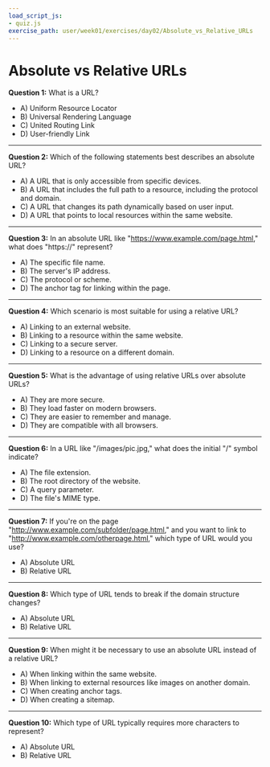 ```yaml
---
load_script_js: 
- quiz.js
exercise_path: user/week01/exercises/day02/Absolute_vs_Relative_URLs
---
```


# Absolute vs Relative URLs

**Question 1:** What is a URL?
- A) Uniform Resource Locator 
- B) Universal Rendering Language
- C) United Routing Link
- D) User-friendly Link

---

**Question 2:** Which of the following statements best describes an absolute URL?
- A) A URL that is only accessible from specific devices.
- B) A URL that includes the full path to a resource, including the protocol and domain.
- C) A URL that changes its path dynamically based on user input.
- D) A URL that points to local resources within the same website.

---

**Question 3:** In an absolute URL like "https://www.example.com/page.html," what does "https://" represent?
- A) The specific file name.
- B) The server's IP address.
- C) The protocol or scheme.
- D) The anchor tag for linking within the page.

---

**Question 4:** Which scenario is most suitable for using a relative URL?
- A) Linking to an external website.
- B) Linking to a resource within the same website.
- C) Linking to a secure server.
- D) Linking to a resource on a different domain.

---

**Question 5:** What is the advantage of using relative URLs over absolute URLs?
- A) They are more secure.
- B) They load faster on modern browsers.
- C) They are easier to remember and manage.
- D) They are compatible with all browsers.

---

**Question 6:** In a URL like "/images/pic.jpg," what does the initial "/" symbol indicate?
- A) The file extension.
- B) The root directory of the website.
- C) A query parameter.
- D) The file's MIME type.

---

**Question 7:** If you're on the page "http://www.example.com/subfolder/page.html," and you want to link to "http://www.example.com/otherpage.html," which type of URL would you use?
- A) Absolute URL
- B) Relative URL

---

**Question 8:** Which type of URL tends to break if the domain structure changes?
- A) Absolute URL
- B) Relative URL

---

**Question 9:** When might it be necessary to use an absolute URL instead of a relative URL?
- A) When linking within the same website.
- B) When linking to external resources like images on another domain.
- C) When creating anchor tags.
- D) When creating a sitemap.

---

**Question 10:** Which type of URL typically requires more characters to represent?
- A) Absolute URL
- B) Relative URL